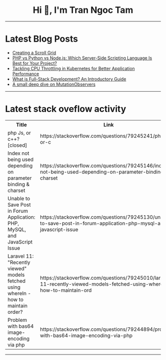 <h1 align="center">Hi 👋, I'm Tran Ngoc Tam</h1>

---

# Latest Blog Posts 
<!-- BLOG-POST-LIST:START -->
- [Creating a Scroll Grid](https://dev.to/madsstoumann/creating-a-scroll-grid-en5)
- [PHP vs Python vs Node.js: Which Server-Side Scripting Language Is Best for Your Project?](https://dev.to/yasmine_ddec94f4d4/php-vs-python-vs-nodejs-which-server-side-scripting-language-is-best-for-your-project-2i4f)
- [Tackling CPU Throttling in Kubernetes for Better Application Performance](https://dev.to/causely/tackling-cpu-throttling-in-kubernetes-for-better-application-performance-1dko)
- [What is Full-Stack Development? An Introductory Guide](https://dev.to/_jasverma/what-is-full-stack-development-an-introductory-guide-40j2)
- [A small deep dive on MutationObservers](https://dev.to/builtbylukas/a-small-deep-dive-on-mutationobservers-4b7b)
<!-- BLOG-POST-LIST:END -->

---

# Latest stack oveflow activity
<table>
  <tr><th>Title</th><th>Link</th></tr>
  <!-- STACKOVERFLOW:START --><tr><td>php Js, or c++? [closed]</td><td>https://stackoverflow.com/questions/79245241/php-js-or-c</td></tr><tr><td>Index not being used depending on parameter binding &amp; charset</td><td>https://stackoverflow.com/questions/79245146/index-not-being-used-depending-on-parameter-binding-charset</td></tr><tr><td>Unable to Save Post in Forum Application: PHP, MySQL, and JavaScript Issue</td><td>https://stackoverflow.com/questions/79245130/unable-to-save-post-in-forum-application-php-mysql-and-javascript-issue</td></tr><tr><td>Laravel 11: &quot;Recently viewed&quot; models fetched using whereIn - how to maintain order?</td><td>https://stackoverflow.com/questions/79245010/laravel-11-recently-viewed-models-fetched-using-wherein-how-to-maintain-ord</td></tr><tr><td>Problem with bas64 image-encoding via php</td><td>https://stackoverflow.com/questions/79244894/problem-with-bas64-image-encoding-via-php</td></tr><!-- STACKOVERFLOW:END -->
</table>

---


